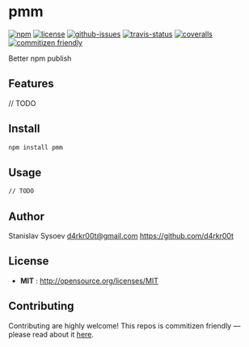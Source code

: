 # pmm

[![npm](https://img.shields.io/npm/v/pmm.svg)](https://www.npmjs.com/package/pmm)
[![license](https://img.shields.io/npm/l/pmm.svg)](http://opensource.org/licenses/MIT)
[![github-issues](https://img.shields.io/github/issues/d4rkr00t/pmm.svg)](https://github.com/d4rkr00t/pmm/issues)
[![travis-status](https://img.shields.io/travis/d4rkr00t/pmm.svg)](https://travis-ci.org/d4rkr00t/pmm)
[![coveralls](https://img.shields.io/coveralls/d4rkr00t/pmm.svg)](https://coveralls.io/github/d4rkr00t/pmm)
[![commitizen friendly](https://img.shields.io/badge/commitizen-friendly-brightgreen.svg)](http://commitizen.github.io/cz-cli/)

Better npm publish


## Features
// TODO

## Install

```sh
npm install pmm
```

## Usage

```sh
// TODO
```

## Author

Stanislav Sysoev d4rkr00t@gmail.com https://github.com/d4rkr00t

## License

- **MIT** : http://opensource.org/licenses/MIT

## Contributing

Contributing are highly welcome! This repos is commitizen friendly — please read about it [here](http://commitizen.github.io/cz-cli/).

